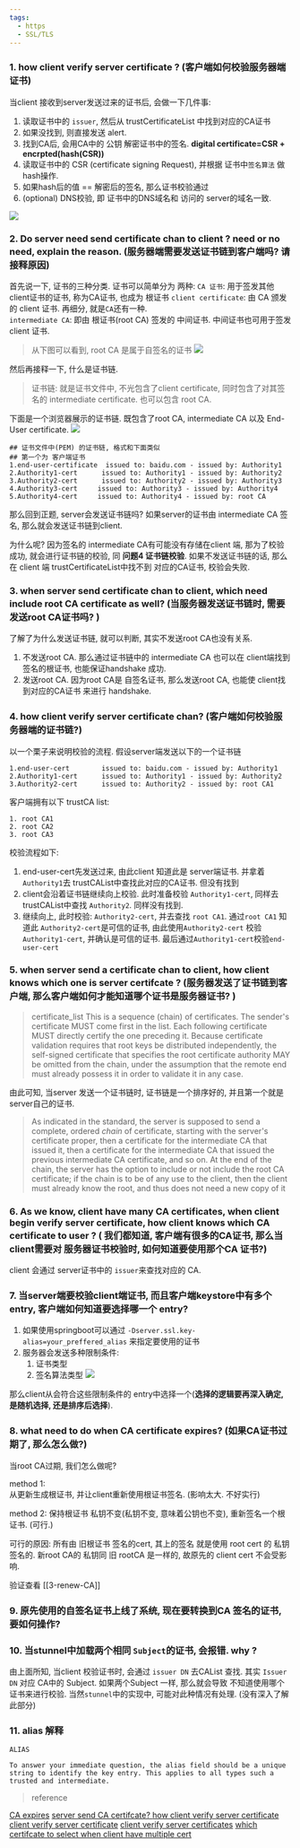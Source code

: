```yaml
---
tags:
  - https
  - SSL/TLS
---
```


### 1. how client verify server certificate ?  (客户端如何校验服务器端证书)
当client 接收到server发送过来的证书后, 会做一下几件事:
1. 读取证书中的 `issuer`, 然后从 trustCertificateList 中找到对应的CA证书
2. 如果没找到,  则直接发送 alert.  
3. 找到CA后, 会用CA中的 公钥 解密证书中的签名. **digital certificate=CSR + encrpted(hash(CSR))**
4. 读取证书中的 CSR (certificate signing  Request), 并根据 证书中`签名算法` 做 hash操作.
5. 如果hash后的值  == 解密后的签名, 那么证书校验通过
6. (optional) DNS校验, 即 证书中的DNS域名和 访问的 server的域名一致. 

![](./images/3-verify-cert.png)
### 2. Do server need send certificate chan to client ? need or no need, explain the reason.  (服务器端需要发送证书链到客户端吗?  请接释原因)
首先说一下, 证书的三种分类.
证书可以简单分为 两种:
`CA 证书`:  用于签发其他 client证书的证书, 称为CA证书, 也成为 根证书
`client certificate`:  由 CA 颁发的 client 证书.
再细分, 就是`CA`还有一种.  
`intermediate CA`: 即由 根证书(root CA) 签发的 中间证书.  中间证书也可用于签发 client 证书.

> 从下图可以看到,  root CA 是属于自签名的证书
![](./images/2-root-ca.png)

然后再接释一下, 什么是证书链.
> 证书链:  就是证书文件中, 不光包含了client certificate, 同时包含了对其签名的 intermediate certificate.  也可以包含 root CA.

下面是一个浏览器展示的证书链. 既包含了root CA,  intermediate CA 以及 End-User certificate.
![](./images/1-ssl-level.png)

```shell
## 证书文件中(PEM) 的证书链, 格式和下面类似
## 第一个为 客户端证书
1.end-user-certificate  issued to: baidu.com - issued by: Authority1
2.Authority1-cert      issued to: Authority1 - issued by: Authority2
3.Authority2-cert      issued to: Authority2 - issued by: Authority3
4.Authority3-cert     issued to: Authority3 - issued by: Authority4
5.Authority4-cert     issued to: Authority4 - issued by: root CA
```
那么回到正题, server会发送证书链吗?
如果server的证书由 intermediate CA 签名,  那么就会发送证书链到client.

为什么呢?
因为签名的 intermediate CA有可能没有存储在client 端,  那为了校验成功, 就会进行证书链的校验, 同 **问题4 证书链校验**.   如果不发送证书链的话, 那么在 client 端 trustCertificateList中找不到 对应的CA证书,  校验会失败.

### 3. when server send certificate chan to client, which need include root CA certificate as well?   (当服务器发送证书链时,  需要发送root CA证书吗? )
了解了为什么发送证书链,  就可以判断,  其实不发送root CA也没有关系.  
1.  不发送root CA.  那么通过证书链中的 intermediate CA 也可以在 client端找到签名的根证书,  也能保证handshake 成功.
2. 发送root CA. 因为root CA是 自签名证书, 那么发送root CA, 也能使 client找到对应的CA证书 来进行 handshake.
### 4. how client verify server certificate chan? (客户端如何校验服务器端的证书链?)
以一个栗子来说明校验的流程. 
假设server端发送以下的一个证书链
```shell
1.end-user-cert        issued to: baidu.com - issued by: Authority1
2.Authority1-cert      issued to: Authority1 - issued by: Authority2
3.Authority2-cert      issued to: Authority2 - issued by: root CA1
```

客户端拥有以下 trustCA list:
```shell
1. root CA1
2. root CA2
3. root CA3
```

校验流程如下:
1. end-user-cert先发送过来, 由此client 知道此是 server端证书.  并拿着 `Authority1`去  trustCAList中查找此对应的CA证书. 但没有找到
2.  client会沿着证书链继续向上校验.  此时准备校验 `Authority1-cert`, 同样去 trustCAList中查找  `Authority2`. 同样没有找到. 
3. 继续向上, 此时校验: `Authority2-cert`, 并去查找 `root CA1`. 通过`root CA1` 知道此 `Authority2-cert`是可信的证书,  由此使用`Authority2-cert` 校验`Authority1-cert`,  并确认是可信的证书.  最后通过`Authority1-cert`校验`end-user-cert`


### 5. when server send a certificate chan to client, how client knows which one is server certifcate ? (服务器发送了证书链到客户端, 那么客户端如何才能知道哪个证书是服务器证书?  )
> certificate_list
      This is a sequence (chain) of certificates.  The sender's
      certificate MUST come first in the list.  Each following
      certificate MUST directly certify the one preceding it.  Because
      certificate validation requires that root keys be distributed
      independently, the self-signed certificate that specifies the root
      certificate authority MAY be omitted from the chain, under the
      assumption that the remote end must already possess it in order to
      validate it in any case.
      
由此可知, 当server 发送一个证书链时,  证书链是一个排序好的, 并且第一个就是 server自己的证书.
> As indicated in the standard, the server is supposed to send a complete, ordered _chain_ of certificate, starting with the server's certificate proper, then a certificate for the intermediate CA that issued it, then a certificate for the intermediate CA that issued the previous intermediate CA certificate, and so on. At the end of the chain, the server has the option to include or not include the root CA certificate; if the chain is to be of any use to the client, then the client must already know the root, and thus does not need a new copy of it


### 6. As we know, client have many CA certificates, when client begin verify server certificate, how client knows which CA certificate to user ? ( 我们都知道, 客户端有很多的CA证书,  那么当client需要对 服务器证书校验时,  如何知道要使用那个CA 证书?)
client 会通过 server证书中的 `issuer`来查找对应的 CA.

### 7. 当server端要校验client端证书, 而且客户端keystore中有多个entry,  客户端如何知道要选择哪一个 entry? 
1. 如果使用springboot可以通过 `-Dserver.ssl.key-alias=your_preffered_alias` 来指定要使用的证书
2. 服务器会发送多种限制条件:
	1) 证书类型
	2) 签名算法类型
	![](./images/certificateRequest.png)

那么client从会符合这些限制条件的 entry中选择一个(**选择的逻辑要再深入确定, 是随机选择, 还是排序后选择**).


### 8. what need to do when CA certificate expires?   (如果CA证书过期了, 那么怎么做?)
当root CA过期, 我们怎么做呢?

method 1:  
从更新生成根证书,  并让client重新使用根证书签名.   (影响太大. 不好实行)


method 2:
保持根证书 私钥不变(私钥不变,  意味着公钥也不变),  重新签名一个根证书. (可行.)

可行的原因:
所有由 旧根证书 签名的cert,  其上的签名 就是使用 root cert 的 私钥签名的. 新root CA的 私钥同 旧 rootCA 是一样的,  故原先的 client cert 不会受影响.

验证查看 [[3-renew-CA]]

### 9. 原先使用的自签名证书上线了系统,  现在要转换到CA 签名的证书,  要如何操作?



### 10. 当stunnel中加载两个相同 `Subject`的证书, 会报错. why ?
由上面所知,  当client 校验证书时, 会通过 `issuer DN` 去CAList 查找. 其实 `Issuer DN` 对应 CA中的 Subject.  如果两个Subject 一样, 那么就会导致 不知道使用哪个证书来进行校验. 
当然`stunnel`中的实现中, 可能对此种情况有处理. (没有深入了解此部分)


### 11. alias 解释
```shell
ALIAS

To answer your immediate question, the alias field should be a unique string to identify the key entry. This applies to all types such a trusted and intermediate.
```








> reference

[CA expires](https://serverfault.com/questions/306345/certification-authority-root-certificate-expiry-and-renewal)
[server send CA certifcate? ](https://security.stackexchange.com/questions/93157/in-ssl-server-handshake-does-server-also-send-ca-certificate)
[how client verify server certificate](https://stackoverflow.com/questions/35374491/how-does-the-client-verify-servers-certificate-in-ssl)
[client verify server certificate](https://docs.oracle.com/cd/E19693-01/819-0997/aakhb/index.html)
[client verify server certificates](https://web.archive.org/web/20230810153801/https://docs.oracle.com/cd/E19693-01/819-0997/aakhb/index.html)
[which certifcate to select when client have multiple cert](https://stackoverflow.com/questions/58590849/which-ssl-certificate-will-be-selected-if-client-has-multiple-certificates-in-ke)